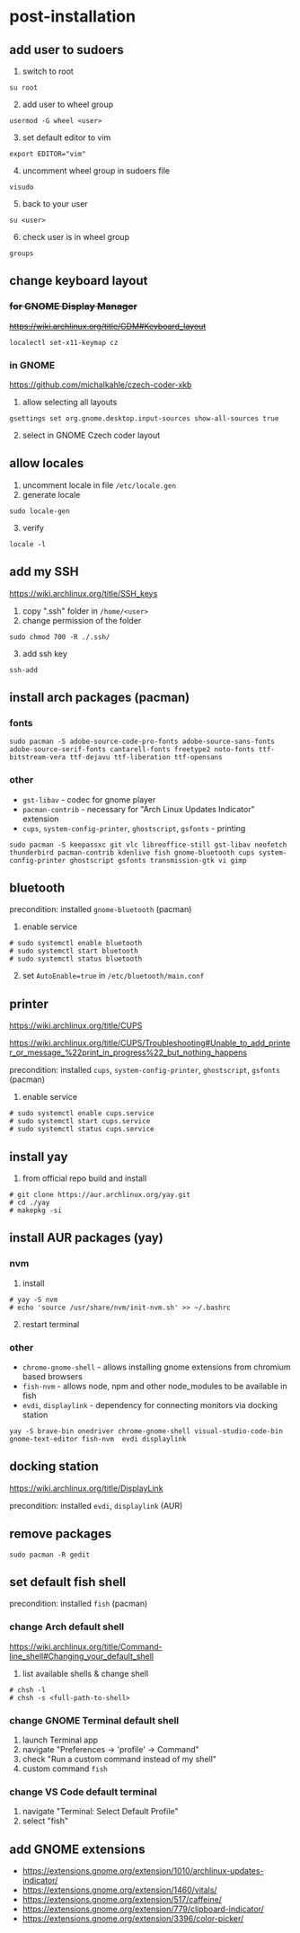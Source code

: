 # post-installation

## add user to sudoers

1) switch to root
```
su root
```

2) add user to wheel group
```
usermod -G wheel <user>
```

3) set default editor to vim
```
export EDITOR="vim"
```

4) uncomment wheel group in sudoers file
```
visudo
```

5) back to your user
```
su <user>
```

6) check user is in wheel group
```
groups
```

## change keyboard layout
### ~~for GNOME Display Manager~~
~~https://wiki.archlinux.org/title/GDM#Keyboard_layout~~
```
localectl set-x11-keymap cz
```

### in GNOME
https://github.com/michalkahle/czech-coder-xkb

1) allow selecting all layouts
```
gsettings set org.gnome.desktop.input-sources show-all-sources true
```
2) select in GNOME Czech coder layout


## allow locales
1) uncomment locale in file `/etc/locale.gen`
2) generate locale
```
sudo locale-gen
```
3) verify 
```
locale -l
```

## add my SSH
https://wiki.archlinux.org/title/SSH_keys

1) copy ".ssh" folder in `/home/<user>`
2) change permission of the folder
```
sudo chmod 700 -R ./.ssh/
```
3) add ssh key
```
ssh-add
```

## install arch packages (pacman)
### fonts
```
sudo pacman -S adobe-source-code-pro-fonts adobe-source-sans-fonts adobe-source-serif-fonts cantarell-fonts freetype2 noto-fonts ttf-bitstream-vera ttf-dejavu ttf-liberation ttf-opensans
```
### other
- `gst-libav` - codec for gnome player
- `pacman-contrib` - necessary for "Arch Linux Updates Indicator" extension
- `cups`, `system-config-printer`, `ghostscript`, `gsfonts` - printing
```
sudo pacman -S keepassxc git vlc libreoffice-still gst-libav neofetch thunderbird pacman-contrib kdenlive fish gnome-bluetooth cups system-config-printer ghostscript gsfonts transmission-gtk vi gimp
```

## bluetooth
precondition: installed `gnome-bluetooth` (pacman)

1) enable service
```
# sudo systemctl enable bluetooth
# sudo systemctl start bluetooth
# sudo systemctl status bluetooth
```
2) set `AutoEnable=true` in `/etc/bluetooth/main.conf`

## printer
https://wiki.archlinux.org/title/CUPS

https://wiki.archlinux.org/title/CUPS/Troubleshooting#Unable_to_add_printer_or_message_%22print_in_progress%22_but_nothing_happens

precondition: installed `cups`, `system-config-printer`, `ghostscript`, `gsfonts`  (pacman)

1) enable service
```
# sudo systemctl enable cups.service
# sudo systemctl start cups.service
# sudo systemctl status cups.service
```


## install yay
1) from official repo build and install
```
# git clone https://aur.archlinux.org/yay.git
# cd ./yay
# makepkg -si
```

## install AUR packages (yay)
### nvm
1) install
```
# yay -S nvm
# echo 'source /usr/share/nvm/init-nvm.sh' >> ~/.bashrc
```
2) restart terminal
### other
- `chrome-gnome-shell` - allows installing gnome extensions from chromium based browsers
- `fish-nvm` - allows node, npm and other node_modules to be available in fish
- `evdi`, `displaylink` - dependency for connecting monitors via docking station
```
yay -S brave-bin onedriver chrome-gnome-shell visual-studio-code-bin gnome-text-editor fish-nvm  evdi displaylink
```

## docking station
https://wiki.archlinux.org/title/DisplayLink

precondition: installed `evdi`, `displaylink` (AUR)

## remove packages
```
sudo pacman -R gedit
```

## set default fish shell
precondition: installed `fish` (pacman)
### change Arch default shell
https://wiki.archlinux.org/title/Command-line_shell#Changing_your_default_shell
1) list available shells & change shell
```
# chsh -l
# chsh -s <full-path-to-shell>
```

### change GNOME Terminal default shell
1) launch Terminal app 
2) navigate "Preferences -> 'profile' -> Command"
3) check "Run a custom command instead of my shell"
4) custom command `fish`

### change VS Code default terminal
1) navigate "Terminal: Select Default Profile"
2) select "fish"

## add GNOME extensions
- https://extensions.gnome.org/extension/1010/archlinux-updates-indicator/
- https://extensions.gnome.org/extension/1460/vitals/
- https://extensions.gnome.org/extension/517/caffeine/
- https://extensions.gnome.org/extension/779/clipboard-indicator/
- https://extensions.gnome.org/extension/3396/color-picker/
